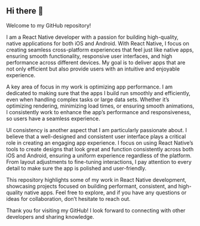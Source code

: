 ## Hi there 👋

Welcome to my GitHub repository!

I am a React Native developer with a passion for building high-quality, native applications for both iOS and Android. With React Native, I focus on creating seamless cross-platform experiences that feel just like native apps, ensuring smooth functionality, responsive user interfaces, and high performance across different devices. My goal is to deliver apps that are not only efficient but also provide users with an intuitive and enjoyable experience.

A key area of focus in my work is optimizing app performance. I am dedicated to making sure that the apps I build run smoothly and efficiently, even when handling complex tasks or large data sets. Whether it’s optimizing rendering, minimizing load times, or ensuring smooth animations, I consistently work to enhance the app’s performance and responsiveness, so users have a seamless experience.

UI consistency is another aspect that I am particularly passionate about. I believe that a well-designed and consistent user interface plays a critical role in creating an engaging app experience. I focus on using React Native’s tools to create designs that look great and function consistently across both iOS and Android, ensuring a uniform experience regardless of the platform. From layout adjustments to fine-tuning interactions, I pay attention to every detail to make sure the app is polished and user-friendly.

This repository highlights some of my work in React Native development, showcasing projects focused on building performant, consistent, and high-quality native apps. Feel free to explore, and if you have any questions or ideas for collaboration, don’t hesitate to reach out.

Thank you for visiting my GitHub! I look forward to connecting with other developers and sharing knowledge.
